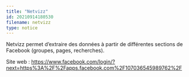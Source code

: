 ```yaml
---
title: "Netvizz"
id: 20210914180530
filename: netvizz
type: notice
---
```


Netvizz permet d’extraire des données à partir de différentes sections de Facebook (groupes, pages, recherches).

Site web : <https://www.facebook.com/login/?next=https%3A%2F%2Fapps.facebook.com%2F107036545989762%2F>

